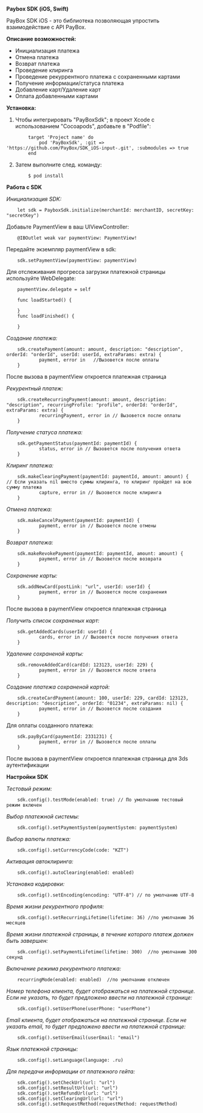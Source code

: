 **Paybox SDK (iOS, Swift)**

PayBox SDK iOS - это библиотека позволяющая упростить взаимодействие с API PayBox.

**Описание возможностей:**

- Инициализация платежа
- Отмена платежа
- Возврат платежа
- Проведение клиринга
- Проведение рекуррентного платежа с сохраненными картами
- Получение информации/статуса платежа
- Добавление карт/Удаление карт
- Оплата добавленными картами

**Установка:**

1. Чтобы интегрировать "PayBoxSdk"; в проект Xcode с использованием "Cocoapods", добавьте в "Podfile":
```
        target 'Project name' do
            pod 'PayBoxSdk', :git => 'https://github.com/PayBox/SDK_iOS-input-.git', :submodules => true
        end
```
2. Затем выполните след. команду:
```       
        $ pod install
```

**Работа с SDK**

*Инициализация SDK:*

```
    let sdk = PayboxSdk.initialize(merchantId: merchantID, secretKey: "secretKey")
```

Добавьте PaymentView в ваш UIViewController:

```
    @IBOutlet weak var paymentView: PaymentView!
```

Передайте экземпляр paymentView в sdk:

```
    sdk.setPaymentView(paymentView: paymentView)
```

Для отслеживания прогресса загрузки платежной страницы используйте WebDelegate:
```
    paymentView.delegate = self

    func loadStarted() {

    }
    func loadFinished() {

    }
```

*Создание платежа:*

```
    sdk.createPayment(amount: amount, description: "description", orderId: "orderId", userId: userId, extraParams: extra) {
            payment, error in   //Вызовется после оплаты
    }
```
После вызова в paymentView откроется платежная страница


*Рекурентный платеж:*
```
    sdk.createRecurringPayment(amount: amount, description: "description", recurringProfile: "profile", orderId: "orderId", extraParams: extra) {
            recurringPayment, error in // Вызовется после оплаты
    }
```

*Получение статуса платежа:*
```
    sdk.getPaymentStatus(paymentId: paymentId) {
            status, error in // Вызовется после получения ответа
    }
```

*Клиринг платежа:*
```
    sdk.makeClearingPayment(paymentId: paymentId, amount: amount) {  // Если указать nil вместо суммы клиринга, то клиринг пройдет на всю сумму платежа
            capture, error in // Вызовется после клиринга
    }
```

*Отмена платежа:*
```
    sdk.makeCancelPayment(paymentId: paymentId) {
            payment, error in // Вызовется после отмены
    }
```

*Возврат платежа:*
```
    sdk.makeRevokePayment(paymentId: paymentId, amount: amount) {
            payment, error in // Вызовется после возврата
    }
```

*Сохранение карты:*
```
    sdk.addNewCard(postLink: "url", userId: userId) {
            payment, error in // Вызовется после сохранения
    }
```
После вызова в paymentView откроется платежная страница

*Получить список сохраненых карт:*
```
    sdk.getAddedCards(userId: userId) {
            cards, error in // Вызовется после получения ответа
    }
```

*Удаление сохраненой карты:*
```
    sdk.removeAddedCard(cardId: 123123, userId: 229) {
            payment, error in // Вызовется после ответа
    }
```

*Создание платежа сохраненой картой:*
```
    sdk.createCardPayment(amount: 100, userId: 229, cardId: 123123, description: "description", orderId: "01234", extraParams: nil) {
            payment, error in // Вызовется после создания
    }
```
Для оплаты созданного платежа:
```
    sdk.payByCard(paymentId: 2331231) {
            payment, error in // Вызовется после оплаты
    }
```
После вызова в paymentView откроется платежная страница для 3ds аутентификации


**Настройки SDK**

*Тестовый режим:*
```
    sdk.config().testMode(enabled: true) // По умолчанию тестовый режим включен
```

*Выбор платежной системы:*
```
    sdk.config().setPaymentSystem(paymentSystem: paymentSystem)
```

*Выбор валюты платежа:*
```
    sdk.config().setCurrencyCode(code: "KZT")
```

*Активация автоклиринга:*
```
    sdk.config().autoClearing(enabled: enabled)
```

*Установка кодировки:*
```
    sdk.config().setEncoding(encoding: "UTF-8") // по умолчанию UTF-8
```

*Время жизни рекурентного профиля:*
```
    sdk.config().setRecurringLifetime(lifetime: 36) //по умолчанию 36 месяцев
```

*Время жизни платежной страницы, в течение которого платеж должен быть завершен:*
```
    sdk.config().setPaymentLifetime(lifetime: 300)  //по умолчанию 300 секунд
```

*Включение режима рекурентного платежа:*
```
    recurringMode(enabled: enabled)  //по умолчанию отключен
```

*Номер телефона клиента, будет отображаться на платежной странице. Если не указать, то будет предложено ввести на платежной странице:*
```
    sdk.config().setUserPhone(userPhone: "userPhone")
```

*Email клиента, будет отображаться на платежной странице. Если не указать email, то будет предложено ввести на платежной странице:*
```
    sdk.config().setUserEmail(userEmail: "email")
```

*Язык платежной страницы:*
```
    sdk.config().setLanguage(language: .ru)
```

*Для передачи информации от платежного гейта:*
```
    sdk.config().setCheckUrl(url: "url")
    sdk.config().setResultUrl(url: "url")
    sdk.config().setRefundUrl(url: "url")
    sdk.config().setClearingUrl(url: "url")
    sdk.config().setRequestMethod(requestMethod: requestMethod)
```
